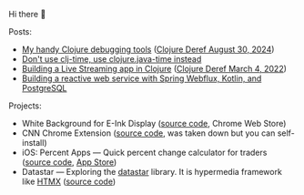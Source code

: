 Hi there 👋

Posts: 
 - [My handy Clojure debugging tools](https://dvliman.com/post/my-handy-clojure-debugging-tools/) ([Clojure Deref August 30, 2024](https://www.clojure.org/news/2024/08/30/deref))
 - [Don't use clj-time, use clojure.java-time instead](https://dvliman.bearblog.dev/dont-use-clj-time-use-clojurejava-time-instead/)
 - [Building a Live Streaming app in Clojure](https://dev.to/dvliman/building-a-live-streaming-app-in-clojure-329m) ([Clojure Deref March 4, 2022](https://clojure.org/news/2022/03/04/deref))
 - [Building a reactive web service with Spring Webflux, Kotlin, and PostgreSQL](https://dvliman.github.io/post/spring-webflux-kotlin-postgresql/) 
   
Projects:
 - White Background for E-Ink Display ([source code](https://github.com/dvliman/white-background-for-eink), Chrome Web Store)
 - CNN Chrome Extension ([source code](https://github.com/dvliman/cnn-chrome-extension), was taken down but you can self-install)
 - iOS: Percent Apps — Quick percent change calculator for traders ([source code](https://github.com/dvliman/p), [App Store](https://apps.apple.com/app/percent-apps/id6747897383))
 - Datastar — Exploring the [datastar](https://data-star.dev/) library. It is hypermedia framework like [HTMX](https://htmx.org/) ([source code](https://github.com/dvliman/datastar))
